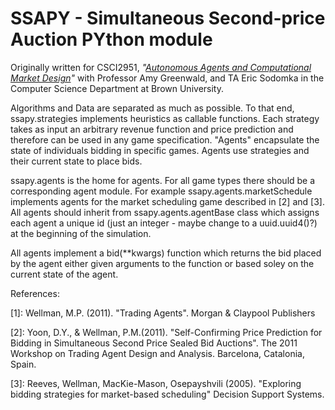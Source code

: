 SSAPY - Simultaneous Second-price Auction PYthon module
=======================================================

Originally written for CSCI2951, *"[Autonomous Agents and Computational Market Design](http://www.cs.brown.edu/courses/csci2951-c/)"*
with Professor Amy Greenwald, and TA Eric Sodomka in the Computer Science Department at Brown University.

Algorithms and Data are separated as much as possible. To that end, ssapy.strategies implements heuristics as callable functions.
Each strategy takes as input an arbitrary revenue function and price prediction and therefore can be used in any game specification.
"Agents" encapsulate the state of individuals bidding in specific games. Agents use strategies and their current state to place bids.

ssapy.agents is the home for agents. For all game types there should be a corresponding agent module. For example ssapy.agents.marketSchedule
implements agents for the market scheduling game described in [2] and [3]. All agents should inherit from ssapy.agents.agentBase class which assigns 
each agent a unique id (just an integer - maybe change to a uuid.uuid4()?) at the beginning of the simulation.

All agents implement a bid(**kwargs) function which returns the bid placed by the agent either given arguments to the function or based
soley on the current state of the agent.

References:

[1]: Wellman, M.P. (2011). "Trading Agents". Morgan & Claypool Publishers

[2]: Yoon, D.Y., & Wellman, P.M.(2011). "Self-Confirming Price Prediction for Bidding in Simultaneous Second
Price Sealed Bid Auctions". The 2011 Workshop on Trading Agent Design and Analysis. Barcelona, Catalonia, Spain.

[3]: Reeves, Wellman, MacKie-Mason, Osepayshvili (2005). "Exploring bidding strategies for market-based scheduling"
Decision Support Systems.
